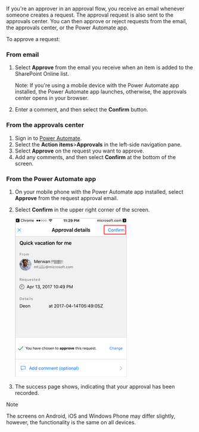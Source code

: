 If you're an approver in an approval flow, you receive an email whenever someone creates a request. The approval request is also sent to the approvals center. You can then approve or reject requests from the email, the approvals center, or the Power Automate app.

To approve a request:

### From email
1. Select **Approve** from the email you receive when an item is added to the SharePoint Online list.
   
     Note: If you're using a mobile device with the Power Automate app installed, the Power Automate app launches, otherwise, the approvals center opens in your browser.

1. Enter a comment, and then select the **Confirm** button.

### From the approvals center

1. Sign in to [Power Automate](https://flow.microsoft.com).
1. Select the **Action items**>**Approvals** in the left-side navigation pane.
1. Select **Approve** on the request you want to approve.
1. Add any comments, and then select **Confirm** at the bottom of the screen.

### From the Power Automate app

1. On your mobile phone with the Power Automate app installed, select **Approve** from the request approval email.
1. Select **Confirm** in the upper right corner of the screen.

    ![select confirm.](media/modern-approvals/mobile-approval.png)
1. The success page shows, indicating that your approval has been recorded.

>[!Note]
>The screens on Android, iOS and Windows Phone may differ slightly, however, the functionality is the same on all devices.
